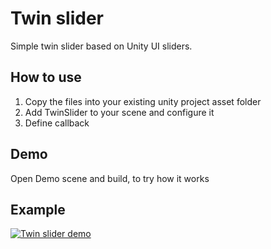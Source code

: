 # Twin slider
Simple twin slider based on Unity UI sliders.

## How to use
1. Copy the files into your existing unity project asset folder
2. Add TwinSlider to your scene and configure it
3. Define callback

## Demo
Open Demo scene and build, to try how it works

## Example
[![Twin slider demo](https://img.youtube.com/vi/bz4ts58xugg/0.jpg)](https://www.youtube.com/watch?v=bz4ts58xugg)
